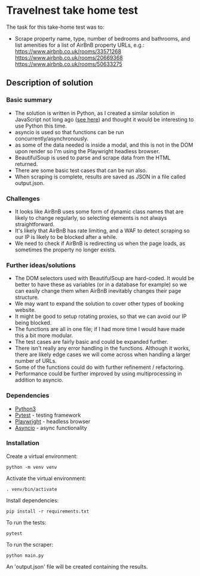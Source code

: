 
# Travelnest take home test
The task for this take-home test was to:
* Scrape property name, type, number of bedrooms and bathrooms, and list amenities for a list of AirBnB property URLs, e.g.:
https://www.airbnb.co.uk/rooms/33571268
https://www.airbnb.co.uk/rooms/20669368
https://www.airbnb.co.uk/rooms/50633275
## Description of solution
### Basic summary
* The solution is written in Python, as I created a similar solution in JavaScript not long ago ([see here](https://github.com/luke-pomeroy/adimo-test)) and thought it would be interesting to use Python this time.
* asyncio is used so that functions can be run concurrently/asynchronously.
* as some of the data needed is inside a modal, and this is not in the DOM upon render so I'm using the Playwright headless browser.
* BeautifulSoup is used to parse and scrape data from the HTML returned.
* There are some basic test cases that can be run also.
* When scraping is complete, results are saved as JSON in a file called output.json.
### Challenges
* It looks like AirBnB uses some form of dynamic class names that are likely to change regularly, so selecting elements is not always straightforward.
* It's likely that AirBnB has rate limiting, and a WAF to detect scraping so our IP is likely to be blocked after a while.
* We need to check if AirBnB is redirecting us when the page loads, as sometimes the property no longer exists.
### Further ideas/solutions
* The DOM selectors used with BeautifulSoup are hard-coded. It would be better to have these as variables (or in a database for example) so we can easily change them when AirBnB inevitably changes their page structure.
* We may want to expand the solution to cover other types of booking website.
* It might be good to setup rotating proxies, so that we can avoid our IP being blocked. 
* The functions are all in one file; if I had more time I would have made this a bit more modular.
* The test cases are fairly basic and could be expanded further.
* There isn't really any error handling in the functions. Although it works, there are likely edge cases we will come across when handling a larger number of URLs.
* Some of the functions could do with further refinement / refactoring.
* Performance could be further improved by using multiprocessing in addition to asyncio.

### Dependencies
* [Python3](https://www.python.org/)
* [Pytest](https://docs.pytest.org/) - testing framework
* [Playwright](https://playwright.dev/) - headless browser
* [Asyncio](https://docs.python.org/3/library/asyncio.html) - async functionality
### Installation
Create a virtual environment:
```
python -m venv venv
```
Activate the virtual environment:
```
. venv/bin/activate
```
Install dependencies:
```
pip install -r requirements.txt 
```
To run the tests:
```
pytest
```
To run the scraper:
```
python main.py
```
An 'output.json' file will be created containing the results.
